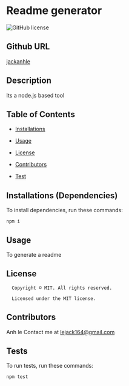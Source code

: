 # Readme generator
![GitHub license](https://img.shields.io/badge/license-MIT-yellowgreen.svg)
## Github URL 
[jackanhle](https://github.com/jackanhle/)
## Description 
Its a node.js based tool
## Table of Contents 
* [Installations](#dependencies)
* [Usage](#usage)

* [License](#license)

* [Contributors](#contributors)
* [Test](#test)
## Installations (Dependencies) 
To install dependencies, run these commands:
```
npm i
```
## Usage 
To generate a readme
## License 
      Copyright © MIT. All rights reserved. 
      
      Licensed under the MIT license.
## Contributors 
Anh le
Contact me at lejack164@gmail.com
## Tests 
To run tests, run these commands:
```
npm test
```
